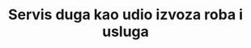 ﻿---
title: Servis duga kao udio izvoza roba i usluga
permalink: /17-4-1/
sdg_goal: 17
layout: indicator
indicator: 17.4.1
indicator_variable: net_outflow_dbt_sctrs_pct_exprts
graph: longitudinal
graph_negative: true
graph_type_description: Line  graph
graph_status_notes: Graphed
variable_description: null
variable_notes: null
un_designated_tier: '1'
un_custodial_agency: 'World  Bank  (Partnering  Agencies:UNCTAD)'
target_id: '17.4'
has_metadata: false
goal_meta_link: 'http://unstats.un.org/sdgs/files/metadata-compilation/Metadata-Goal-17.pdf'
goal_meta_link_page: 10
indicator_name: Servis duga kao udio izvoza roba i usluga
target: >-
  Pomagati zemljama u razvoju u postizanju dugoročne održivosti duga putem koordiniranih politika usmjerenih na poticanje financiranja duga, restrukturiranja duga, te rješavanju vanjskog duga visoko zaduženih siromašnih zemalja radi smanjenja poteškoća s dugom.
source_title: null
source_notes: null
published: true
actual_indicator_available: >-
  Net  U.S.  acquisition  of  debt  securities  (outflow)  as  a  percentage  of  exports  (goods  and  services)
us_method_of_computation: >-
  Net  U.S.  acquisition  of  debt  securities  divided  by  exports  (goods  and  services)
periodicity: Annual
time_period: 2000-2016
unit_of_measure: Percentage
date_of_national_source_publication: 9/2017
date_metadata_updated: 10/2017
source_agency_staff_name: Andrew  Craig
source_agency_staff_email: Andrew.Craig@bea.gov
source_agency_survey_dataset: 'U.S.  International  Transactions,  Expanded  Detail'
source_url: 'http://www.bea.gov/iTable/iTableHtml.cfm?reqid=62&step=6&isuri=1&6210=1&6200=2'
graph_title: >-
  Net  U.S.  acquisition  of  debt  securities  (outflow)  as  a  percentage  of  exports  (goods  and  services)
actual_indicator_available_description: >-
  Debt  securities  is  defined  as  Negotiable  instruments  that  serve  as  evidence  of  debt  including  bills,  bonds,  notes,  negotiable  certificates  of  deposit,  commercial  paper,  debentures,  asset-backed  securities,  money  market  instruments,  and  similar  instruments  traded  in  financial  markets.
scheduled_update_by_national_source: 12/2017  

---